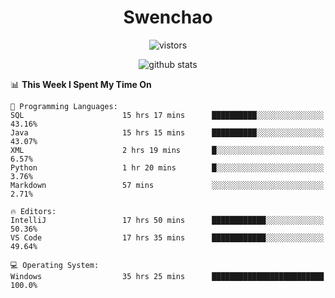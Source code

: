 <h1 align="center">Swenchao</h3>

<p align="center">
  <img src="https://visitor-badge.glitch.me/badge?page_id=Swenchao" alt="vistors" />
</p>

<p align="center">
  <img src="https://github-readme-stats.vercel.app/api?username=Swenchao&count_private=true&show_icons=true&theme=vue-dark&hide_title=true" alt="github stats" />
</p>

<!--START_SECTION:waka-->
📊 **This Week I Spent My Time On** 

```text
💬 Programming Languages: 
SQL                      15 hrs 17 mins      ██████████░░░░░░░░░░░░░░░   43.16% 
Java                     15 hrs 15 mins      ██████████░░░░░░░░░░░░░░░   43.07% 
XML                      2 hrs 19 mins       █░░░░░░░░░░░░░░░░░░░░░░░░   6.57% 
Python                   1 hr 20 mins        █░░░░░░░░░░░░░░░░░░░░░░░░   3.76% 
Markdown                 57 mins             ░░░░░░░░░░░░░░░░░░░░░░░░░   2.71%

🔥 Editors: 
IntelliJ                 17 hrs 50 mins      ████████████░░░░░░░░░░░░░   50.36% 
VS Code                  17 hrs 35 mins      ████████████░░░░░░░░░░░░░   49.64%

💻 Operating System: 
Windows                  35 hrs 25 mins      █████████████████████████   100.0%

```


<!--END_SECTION:waka-->
